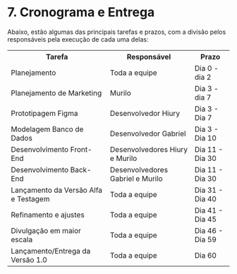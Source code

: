 # 7. Cronograma e Entrega

Abaixo, estão algumas das principais tarefas e prazos, com a divisão pelos responsáveis pela execução de cada uma delas:

<table>
  <tr>
    <th>Tarefa</th>
    <th>Responsável</th>
    <th>Prazo</th>
  </tr>
  <tr>
    <td>Planejamento</td>
    <td>Toda a equipe</td>
    <td>Dia 0 - dia 2</td>
  </tr>

  <tr>
    <td>Planejamento de Marketing</td>
    <td>Murilo</td>
    <td>Dia 3 - dia 7</td>
  </tr>

  <tr>
    <td>Prototipagem Figma</td>
    <td>Desenvolvedor Hiury</td>
    <td>Dia 3 - Dia 7</td>
  </tr>
  <tr>
    <td>Modelagem Banco de Dados</td>
    <td>Desenvolvedor Gabriel</td>
    <td>Dia 3 - Dia 10</td>
  </tr>

  <tr>
    <td>Desenvolvimento Front-End</td>
    <td>Desenvolvedores Hiury e Murilo</td>
    <td>Dia 11 - Dia 30</td>
  </tr>

  <tr>
    <td>Desenvolvimento Back-End</td>
    <td>Desenvolvedores Gabriel e Murilo</td>
    <td>Dia 11 - Dia 30</td>
  </tr>

  <tr>
    <td>Lançamento da Versão Alfa e Testagem</td>
    <td>Toda a equipe</td>
    <td>Dia 31 - Dia 40</td>
  </tr>

   <tr>
    <td>Refinamento e ajustes</td>
    <td>Toda a equipe</td>
    <td>Dia 41 - Dia 45</td>
  </tr>

  <tr>
    <td>Divulgação em maior escala</td>
    <td>Toda a equipe</td>
    <td>Dia 46 - Dia 59</td>
  </tr>

  <tr>
    <td>Lançamento/Entrega da Versão 1.0</td>
    <td>Toda a equipe</td>
    <td>Dia 60</td>
  </tr>
</table>
